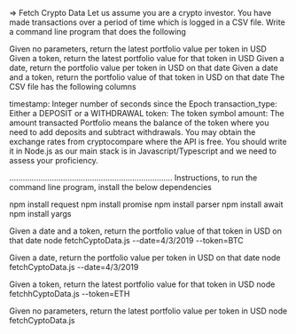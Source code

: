 => Fetch Crypto Data
Let us assume you are a crypto investor. You have made transactions over a period of time which is logged in a CSV file. Write a command line program that does the following

Given no parameters, return the latest portfolio value per token in USD
Given a token, return the latest portfolio value for that token in USD
Given a date, return the portfolio value per token in USD on that date
Given a date and a token, return the portfolio value of that token in USD on that date
The CSV file has the following columns

timestamp: Integer number of seconds since the Epoch
transaction_type: Either a DEPOSIT or a WITHDRAWAL
token: The token symbol
amount: The amount transacted
Portfolio means the balance of the token where you need to add deposits and subtract withdrawals. You may obtain the exchange rates from cryptocompare where the API is free. You should write it in Node.js as our main stack is in Javascript/Typescript and we need to assess your proficiency.


.........................................................................
 Instructions, to run the command line program, install the below dependencies

 npm install request 
 npm install promise
 npm install parser
 npm install await
 npm install yargs



Given a date and a token, return the portfolio value of that token in USD on that date
node fetchCyptoData.js --date=4/3/2019 --token=BTC

Given a date, return the portfolio value per token in USD on that date
node fetchCyptoData.js --date=4/3/2019


Given a token, return the latest portfolio value for that token in USD
node fetchhCyptoData.js --token=ETH

Given no parameters, return the latest portfolio value per token in USD
node fetchCyptoData.js
